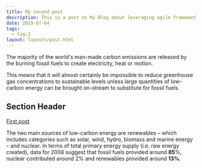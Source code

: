 ```yaml
---
title: My second post
description: This is a post on My Blog about leveraging agile frameworks.
date: 2019-07-04
tags:
  - tag-2
layout: layouts/post.html
---
```

The majority of the world's man-made carbon emissions are released by the burning fossil fuels to create electricity, heat or motion.

This means that it will almost certainly be impossible to reduce greenhouse gas concentrations to sustainable levels unless large quantities of low-carbon energy can be brought on-stream to substitute for fossil fuels.

## Section Header

<a href="{{ '/posts/firstpost/' | url }}">First post</a>

The two main sources of low-carbon energy are renewables – which includes categories such as solar, wind, hydro, biomass and marine energy – and nuclear. In terms of total primary energy supply (i.e. raw energy created), data for 2008 suggest that fossil fuels provided around **85**%, nuclear contributed around 2% and renewables provided around **13%**.

